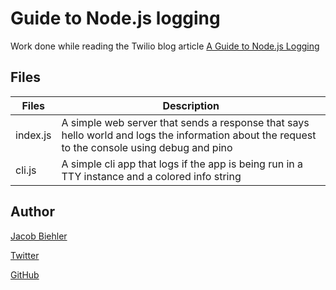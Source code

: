 # Guide to Node.js logging

Work done while reading the Twilio blog article [A Guide to Node.js Logging](https://www.twilio.com/blog/guide-node-js-logging)

## Files

| Files | Description |
| ----- | ----------- |
| index.js | A simple web server that sends a response that says hello world and logs the information about the request to the console using debug and pino |
| cli.js | A simple cli app that logs if the app is being run in a TTY instance and a colored info string |

## Author

[Jacob Biehler](https://www.linkedin.com/in/jacob-biehler-475573139/)

[Twitter](https://twitter.com/Biehlerj)

[GitHub](https://github.com/biehlerj)
